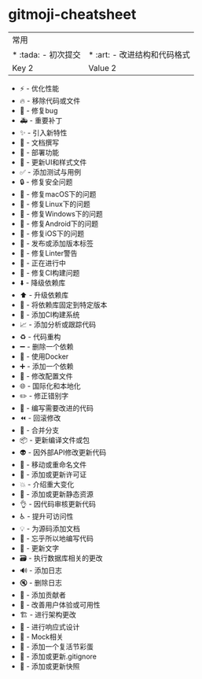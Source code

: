 # gitmoji-cheatsheet

<table>
<tr>
	<td colspan="2">常用</td>
</tr>
<tr>
    <td>* :tada: - 初次提交</td>
    <td>* :art: - 改进结构和代码格式</td>
</tr>
<tr>
    <td>Key 2</td>
    <td>Value 2</td>
</tr>
</table>


* :zap: - 优化性能
* :fire: - 移除代码或文件
* :bug: - 修复bug
* :ambulance: - 重要补丁
* :sparkles: - 引入新特性
* :memo: - 文档撰写
* :rocket: - 部署功能
* :lipstick: - 更新UI和样式文件
* :white_check_mark: - 添加测试与用例
* :lock: - 修复安全问题
* :apple: - 修复macOS下的问题
* :penguin: - 修复Linux下的问题
* :checkered_flag: - 修复Windows下的问题
* :robot: - 修复Android下的问题
* :green_apple: - 修复iOS下的问题
* :bookmark: - 发布或添加版本标签
* :rotating_light: - 修复Linter警告
* :construction: - 正在进行中
* :green_heart: - 修复CI构建问题
* :arrow_down: - 降级依赖库
* :arrow_up: - 升级依赖库
* :pushpin: - 将依赖库固定到特定版本
* :construction_worker: - 添加CI构建系统
* :chart_with_upwards_trend: - 添加分析或跟踪代码
* :recycle: - 代码重构
* :heavy_minus_sign: - 删除一个依赖
* :whale: - 使用Docker
* :heavy_plus_sign: - 添加一个依赖
* :wrench: - 修改配置文件
* :globe_with_meridians: - 国际化和本地化
* :pencil2: - 修正错别字
* :hankey: - 编写需要改进的代码
* :rewind: - 回滚修改
* :twisted_rightwards_arrows: - 合并分支
* :package: - 更新编译文件或包
* :alien: - 因外部API修改更新代码
* :truck: - 移动或重命名文件
* :page_facing_up: - 添加或更新许可证
* :boom: - 介绍重大变化
* :bento: - 添加或更新静态资源
* :ok_hand: - 因代码审核更新代码
* :wheelchair: - 提升可访问性
* :bulb: - 为源码添加文档
* :beers: - 忘乎所以地编写代码
* :speech_balloon: - 更新文字
* :card_file_box: - 执行数据库相关的更改
* :loud_sound: - 添加日志
* :mute: - 删除日志
* :busts_in_silhouette: - 添加贡献者
* :children_crossing: - 改善用户体验或可用性
* :building_construction: - 进行架构更改
* :iphone: - 进行响应式设计
* :clown_face: - Mock相关
* :egg: - 添加一个复活节彩蛋
* :see_no_evil: - 添加或更新.gitignore
* :camera_flash: - 添加或更新快照
